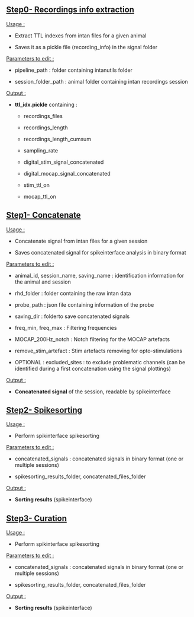 ## <u>Step0- Recordings info extraction</u>

<u>Usage :</u>

- Extract TTL indexes from intan files for a given animal

- Saves it as a pickle file (recording_info) in the signal folder

<u>Parameters to edit :</u>

- pipeline_path : folder containing intanutils folder

- session_folder_path : animal folder containing intan recordings session

<u>Output :</u>

- **ttl_idx.pickle** containing :
  
  - recordings_files
  
  - recordings_length
  
  - recordings_length_cumsum
  
  - sampling_rate
  
  - digital_stim_signal_concatenated
  
  - digital_mocap_signal_concatenated
  
  - stim_ttl_on
  
  - mocap_ttl_on

## <u>Step1- Concatenate</u>

<u>Usage :</u>

- Concatenate signal from intan files for a given session

- Saves concatenated signal for spikeinterface analysis in binary format 

<u>Parameters to edit :</u>

- animal_id, session_name, saving_name : identification information for the animal and session

- rhd_folder : folder containing the raw intan data

- probe_path : json file containing information of the probe

- saving_dir : folderto save concatenated signals

- freq_min, freq_max : Filtering frequencies

- MOCAP_200Hz_notch : Notch filtering for the MOCAP artefacts

- remove_stim_artefact : Stim artefacts removing for opto-stimulations

- OPTIONAL : excluded_sites : to exclude problematic channels
  (can be identified during a first concatenation using the signal plottings)

<u>Output :</u>

- **Concatenated signal** of the session, readable by spikeinterface



## <u>Step2- Spikesorting</u>

<u>Usage :</u>

- Perform spikinterface spikesorting

<u>Parameters to edit :</u>

- concatenated_signals : concatenated signals in binary format (one or multiple sessions)

- spikesorting_results_folder, concatenated_files_folder

<u>Output :</u>

- **Sorting results** (spikeinterface)



## <u>Step3- Curation</u>

<u>Usage :</u>

- Perform spikinterface spikesorting

<u>Parameters to edit :</u>

- concatenated_signals : concatenated signals in binary format (one or multiple sessions)

- spikesorting_results_folder, concatenated_files_folder

<u>Output :</u>

- **Sorting results** (spikeinterface)
